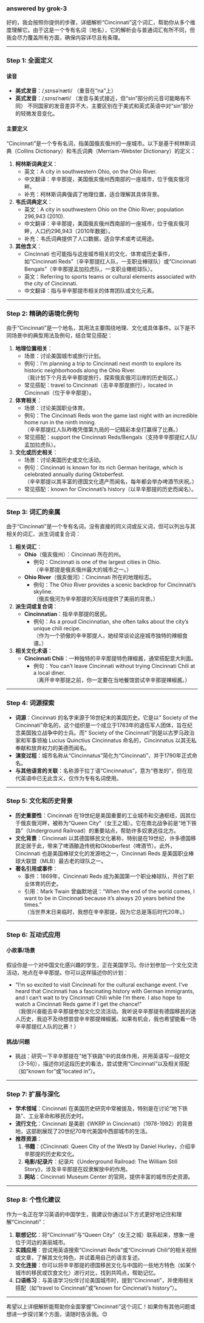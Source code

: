 ### answered by grok-3
好的，我会按照你提供的步骤，详细解析“Cincinnati”这个词汇，帮助你从多个维度理解它。由于这是一个专有名词（地名），它的解析会与普通词汇有所不同，但我会尽力覆盖所有方面，确保内容详尽且有条理。

---

### Step 1: 全面定义
#### 读音
- **美式发音**：/ˌsɪnsəˈnæti/ （重音在“na”上）
- **英式发音**：/ˌsɪnsɪˈnæti/ （发音与美式接近，但“sin”部分的元音可能略有不同）
不同国家的发音差异不大，主要区别在于美式和英式英语中对“sin”部分的轻微发音变化。

#### 主要定义
“Cincinnati”是一个专有名词，指美国俄亥俄州的一座城市。以下是基于柯林斯词典（Collins Dictionary）和韦氏词典（Merriam-Webster Dictionary）的定义：
1. **柯林斯词典定义**：
   - 英文：A city in southwestern Ohio, on the Ohio River.
   - 中文翻译：辛辛那提，美国俄亥俄州西南部的一座城市，位于俄亥俄河畔。
   - 补充：柯林斯词典强调了地理位置，适合理解其具体背景。
2. **韦氏词典定义**：
   - 英文：A city in southwestern Ohio on the Ohio River; population 296,943 (2010).
   - 中文翻译：辛辛那提，美国俄亥俄州西南部的一座城市，位于俄亥俄河畔，人口约296,943（2010年数据）。
   - 补充：韦氏词典提供了人口数据，适合学术或考试用途。
3. **其他含义**：
   - Cincinnati 也可能指与这座城市相关的文化、体育或历史事件，如“Cincinnati Reds”（辛辛那提红人队，一支职业棒球队）或“Cincinnati Bengals”（辛辛那提孟加拉虎队，一支职业橄榄球队）。
   - 英文：Referring to sports teams or cultural elements associated with the city of Cincinnati.
   - 中文翻译：指与辛辛那提市相关的体育团队或文化元素。

---

### Step 2: 精确的语境化例句
由于“Cincinnati”是一个地名，其用法主要围绕地理、文化或具体事件。以下是不同场景中的典型用法及例句，结合常见搭配：
1. **地理位置相关**：
   - 场景：讨论美国城市或旅行计划。
   - 例句：I’m planning a trip to Cincinnati next month to explore its historic neighborhoods along the Ohio River.  
     （我计划下个月去辛辛那提旅行，探索俄亥俄河沿岸的历史街区。）
   - 常见搭配：travel to Cincinnati（去辛辛那提旅行），located in Cincinnati（位于辛辛那提）。
2. **体育相关**：
   - 场景：讨论美国职业体育。
   - 例句：The Cincinnati Reds won the game last night with an incredible home run in the ninth inning.  
     （辛辛那提红人队昨晚凭借第九局的一记精彩本垒打赢得了比赛。）
   - 常见搭配：support the Cincinnati Reds/Bengals（支持辛辛那提红人队/孟加拉虎队）。
3. **文化或历史相关**：
   - 场景：讨论美国历史或文化活动。
   - 例句：Cincinnati is known for its rich German heritage, which is celebrated annually during Oktoberfest.  
     （辛辛那提以其丰富的德国文化遗产而闻名，每年都会举办啤酒节庆祝。）
   - 常见搭配：known for Cincinnati’s history（以辛辛那提的历史而闻名）。

---

### Step 3: 词汇的亲属
由于“Cincinnati”是一个专有名词，没有直接的同义词或反义词，但可以列出与其相关的词汇、派生词或复合词：
1. **相关词汇**：
   - **Ohio**（俄亥俄州）：Cincinnati 所在的州。
     - 例句：Cincinnati is one of the largest cities in Ohio.  
       （辛辛那提是俄亥俄州最大的城市之一。）
   - **Ohio River**（俄亥俄河）：Cincinnati 所在的地理标志。
     - 例句：The Ohio River provides a scenic backdrop for Cincinnati’s skyline.  
       （俄亥俄河为辛辛那提的天际线提供了美丽的背景。）
2. **派生词或复合词**：
   - **Cincinnatian**：指辛辛那提的居民。
     - 例句：As a proud Cincinnatian, she often talks about the city’s unique chili recipe.  
       （作为一个骄傲的辛辛那提人，她经常谈论这座城市独特的辣椒食谱。）
3. **相关文化术语**：
   - **Cincinnati Chili**：一种独特的辛辛那提特色辣椒酱，通常搭配意大利面。
     - 例句：You can’t leave Cincinnati without trying Cincinnati Chili at a local diner.  
       （离开辛辛那提之前，你一定要在当地餐馆尝试辛辛那提辣椒酱。）

---

### Step 4: 词源探索
- **词源**：Cincinnati 的名字来源于18世纪末的美国历史。它是以“ Society of the Cincinnati”命名的，这个组织是一个成立于1783年的退伍军人团体，旨在纪念美国独立战争中的士兵。而“ Society of the Cincinnati”则是以古罗马政治家和军事领袖 Lucius Quinctius Cincinnatus 命名的，Cincinnatus 以其无私奉献和放弃权力的美德而闻名。
- **演变过程**：城市名称从“Cincinnatus”简化为“Cincinnati”，并于1790年正式命名。
- **与其他语言的关联**：名称源于拉丁语“Cincinnatus”，意为“卷发的”，但在现代英语中已无此含义，仅作为专有名词使用。

---

### Step 5: 文化和历史背景
- **历史重要性**：Cincinnati 在19世纪是美国重要的工业城市和交通枢纽，因其位于俄亥俄河畔，被称为“Queen City”（女王之城）。它在南北战争前是“地下铁路”（Underground Railroad）的重要站点，帮助许多奴隶逃往北方。
- **文化背景**：Cincinnati 以其德国移民文化著称，特别是在19世纪，许多德国移民定居于此，带来了啤酒酿造传统和Oktoberfest（啤酒节）。此外，Cincinnati 也是美国棒球文化的发源地之一，Cincinnati Reds 是美国职业棒球大联盟（MLB）最古老的球队之一。
- **著名引用或事件**：
  - 事件：1869年，Cincinnati Reds 成为美国第一个职业棒球队，开创了职业体育的历史。
  - 引用：Mark Twain 曾幽默地说：“When the end of the world comes, I want to be in Cincinnati because it’s always 20 years behind the times.”  
    （当世界末日来临时，我想在辛辛那提，因为它总是落后时代20年。）

---

### Step 6: 互动式应用
#### 小故事/场景
假设你是一个对中国文化感兴趣的学生，正在美国学习。你计划参加一个文化交流活动，地点在辛辛那提。你可以这样描述你的计划：
- “I’m so excited to visit Cincinnati for the cultural exchange event. I’ve heard that Cincinnati has a fascinating history with German immigrants, and I can’t wait to try Cincinnati Chili while I’m there. I also hope to watch a Cincinnati Reds game if I get the chance!”  
  （我很兴奋能去辛辛那提参加文化交流活动。我听说辛辛那提有德国移民的迷人历史，我迫不及待想尝尝辛辛那提辣椒酱。如果有机会，我也希望能看一场辛辛那提红人队的比赛！）

#### 挑战/问题
- 挑战：研究一下辛辛那提在“地下铁路”中的具体作用，并用英语写一段短文（3-5句），描述你对这段历史的看法，尝试使用“Cincinnati”以及相关搭配（如“known for”或“located in”）。

---

### Step 7: 扩展与深化
- **学术领域**：Cincinnati 在美国历史研究中常被提及，特别是在讨论“地下铁路”、工业革命和移民历史时。
- **流行文化**：Cincinnati 是美剧《WKRP in Cincinnati》（1978-1982）的背景地，这部剧展现了20世纪70年代美国中西部城市的生活。
- **推荐资源**：
  1. **书籍**：《Cincinnati: Queen City of the West》 by Daniel Hurley，介绍辛辛那提的历史和文化。
  2. **电影/纪录片**：纪录片《Underground Railroad: The William Still Story》，涉及辛辛那提在奴隶解放中的作用。
  3. **网站**：Cincinnati Museum Center 的官网，提供丰富的城市历史资源。

---

### Step 8: 个性化建议
作为一名正在学习英语的中国学生，我建议你通过以下方式更好地记住和理解“Cincinnati”：
1. **联想记忆**：将“Cincinnati”与“Queen City”（女王之城）联系起来，想象一座位于河边的美丽城市。
2. **实践应用**：尝试用英语搜索“Cincinnati Reds”或“Cincinnati Chili”的相关视频或文章，了解其文化特色，并试着用自己的语言复述。
3. **文化连接**：你可以将辛辛那提的德国移民文化与中国的一些地方特色（如某个城市的移民或饮食文化）进行对比，找到共鸣点，帮助记忆。
4. **口语练习**：与英语学习伙伴讨论美国城市时，提到“Cincinnati”，并使用相关搭配（如“travel to Cincinnati”或“known for Cincinnati’s history”）。

---

希望以上详细解析能帮助你全面掌握“Cincinnati”这个词汇！如果你有其他问题或想进一步探讨某个方面，请随时告诉我。😊